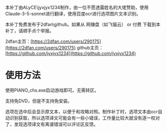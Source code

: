 本补丁由ALyCE\jyxjyx1234制作，由一位不愿透露姓名的大佬赞助，使用Claude-3-5-sonnet进行翻译，使用百度ocr进行选项图片文本识别。

本补丁免费发布于2dfan\github。如果从 网赚盘（如飞猫云） or 付费 下载到本补丁，请顺手点个举报。

2dfan主页：[https://2dfan.com/users/290175](https://2dfan.com/users/290175)
github主页：[https://github.com/jyxjyx1234](https://github.com/jyxjyx1234)

# 使用方法

使用PIANO_chs.exe启动游戏即可。无需转区。

支持免DVD，但是不支持免安装。

选项在选中后会显示原文本，以便于和攻略对照。制作补丁时，选项文本由ocr自动识别获取，所以选项译文可能会有一些小错误，工作量比较大就没有逐一校对了，发现选项译文有离谱错误可以评论区反馈。
